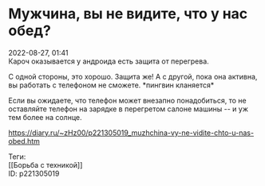 Мужчина, вы не видите, что у нас обед?
=======================================

   
 2022-08-27, 01:41   
  Кароч оказывается у андроида есть защита от перегрева.   
   
 С одной стороны, это хорошо. Защита же! А с другой, пока она активна, вы работать с телефоном не сможете. \*пингвин кланяется\*   
   
 Если вы ожидаете, что телефон может внезапно понадобиться, то не оставляйте телефон на зарядке в перегретом салоне машины -- и уж тем более на солнце.   
    
 <https://diary.ru/~zHz00/p221305019_muzhchina-vy-ne-vidite-chto-u-nas-obed.htm>   
   
 Теги:   
 [[Борьба с техникой]]   
 ID: p221305019